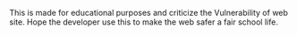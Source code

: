 This is made for educational purposes and criticize the Vulnerability of web site. Hope the developer use this to make the web safer a fair school life.
